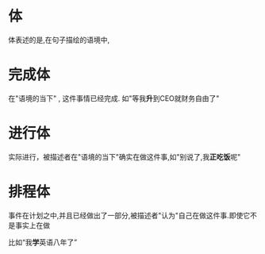 # 体

体表述的是,在句子描绘的语境中,
# 完成体
在"语境的当下" , 这件事情已经完成. 如"等我**升**到CEO就财务自由了"

# 进行体

实际进行，被描述者在"语境的当下"确实在做这件事,如"别说了,我**正吃饭**呢"

# 排程体

事件在计划之中,并且已经做出了一部分,被描述者"认为"自己在做这件事.即使它不是事实上在做

比如“我**学**英语八年了”



